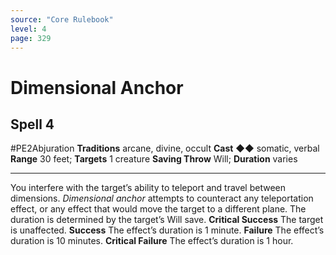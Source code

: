```yaml
---
source: "Core Rulebook"
level: 4
page: 329
---
```


# Dimensional Anchor
## Spell 4
#PE2Abjuration 
**Traditions** arcane, divine, occult
**Cast** ◆◆ somatic, verbal
**Range** 30 feet; **Targets** 1 creature
**Saving Throw** Will; **Duration** varies

-----
You interfere with the target’s ability to teleport and travel between dimensions. *Dimensional anchor* attempts to counteract any teleportation effect, or any effect that would move the target to a different plane. The duration is determined by the target’s Will save.
**Critical Success** The target is unaffected. 
**Success** The effect’s duration is 1 minute. 
**Failure** The effect’s duration is 10 minutes. 
**Critical Failure** The effect’s duration is 1 hour.